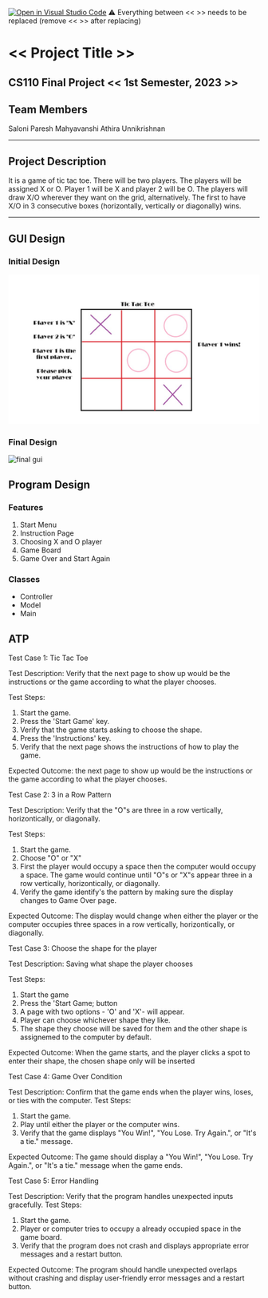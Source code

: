 [![Open in Visual Studio Code](https://classroom.github.com/assets/open-in-vscode-718a45dd9cf7e7f842a935f5ebbe5719a5e09af4491e668f4dbf3b35d5cca122.svg)](https://classroom.github.com/online_ide?assignment_repo_id=12803390&assignment_repo_type=AssignmentRepo)
:warning: Everything between << >> needs to be replaced (remove << >> after replacing)

# << Project Title >>
## CS110 Final Project  << 1st Semester, 2023 >>

## Team Members

Saloni Paresh Mahyavanshi
Athira Unnikrishnan

***

## Project Description

It is a game of tic tac toe. There will be two players. The players will be assigned X or O. Player 1 will be X and player 2 will be O. The players will draw X/O wherever they want on the grid, alternatively. The first to have X/O in 3 consecutive boxes (horizontally, vertically or diagonally) wins.

***    

## GUI Design



### Initial Design

![initial gui](assets/gui.jpg)

### Final Design

![final gui](assets/finalgui.jpg)

## Program Design

### Features

1. Start Menu 
2. Instruction Page
3. Choosing X and O player
4. Game Board
5. Game Over and Start Again

### Classes

- Controller
- Model
- Main


## ATP

Test Case 1: Tic Tac Toe

Test Description: Verify that the next page to show up would be the instructions or the game according to what the player chooses.

Test Steps:
1. Start the game.
2. Press the 'Start Game' key.
3. Verify that the game starts asking to choose the shape.
4. Press the 'Instructions' key.
5. Verify that the next page shows the instructions of how to play the game.

Expected Outcome: the next page to show up would be the instructions or the game according to what the player chooses.

Test Case 2: 3 in a Row Pattern

Test Description: Verify that the "O"s are three in a row vertically, horizontically, or diagonally.

Test Steps:
1. Start the game.
2. Choose "O" or "X"
3. First the player would occupy a space then the computer would occupy a space. The game would continue until "O"s or "X"s appear three in a row vertically, horizontically, or diagonally.
4. Verify the game identify's the pattern by making sure the display changes to Game Over page. 

Expected Outcome: The display would change when either the player or the computer occupies three spaces in a row vertically, horizontically, or diagonally.

Test Case 3: Choose the shape for the player

Test Description: Saving what shape the player chooses

Test Steps:
1. Start the game
2. Press the 'Start Game; button
3. A page with two options - 'O' and 'X'- will appear.
4. Player can choose whichever shape they like.
5. The shape they choose will be saved for them and the other shape is assignemed to the computer by default.

Expected Outcome: When the game starts, and the player clicks a spot to enter their shape, the chosen shape only will be inserted

Test Case 4: Game Over Condition

Test Description: Confirm that the game ends when the player wins, loses, or ties with the computer.
Test Steps:
1. Start the game.
2. Play until either the player or the computer wins.
3. Verify that the game displays "You Win!", "You Lose. Try Again.", or "It's a tie." message.

Expected Outcome: The game should display a "You Win!", "You Lose. Try Again.", or "It's a tie." message when the game ends.

Test Case 5: Error Handling

Test Description: Verify that the program handles unexpected inputs gracefully.
Test Steps:
1. Start the game.
2. Player or computer tries to occupy a already occupied space in the game board.
3. Verify that the program does not crash and displays appropriate error messages and a restart button.

Expected Outcome: The program should handle unexpected overlaps without crashing and display user-friendly error messages and a restart button.